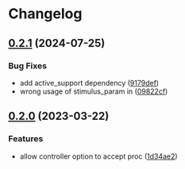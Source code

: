 # Changelog

## [0.2.1](https://github.com/tomasc/has_stimulus_attrs/compare/v0.2.0...v0.2.1) (2024-07-25)


### Bug Fixes

* add active_support dependency ([9179def](https://github.com/tomasc/has_stimulus_attrs/commit/9179def7e66963334fa99509cb5dfa578816a7d5))
* wrong usage of stimulus_param in  ([09822cf](https://github.com/tomasc/has_stimulus_attrs/commit/09822cf8828fdfa913384037cf7f8b662db48fe7))

## [0.2.0](https://github.com/tomasc/has_stimulus_attrs/compare/v0.1.0...v0.2.0) (2023-03-22)


### Features

* allow controller option to accept proc ([1d34ae2](https://github.com/tomasc/has_stimulus_attrs/commit/1d34ae29f283e36aaed3fc56bd43f671c72308bf))

